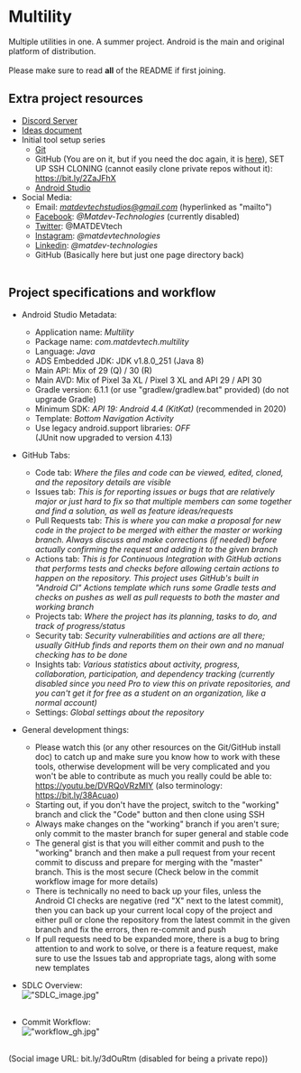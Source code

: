 # Multility
Multiple utilities in one. A summer project. Android is the main and original platform of distribution.</br></br>Please make sure to read **all** of the README if first joining.</br>

## Extra project resources
 - [Discord Server](https://discord.gg/nSKwHYR)
 - [Ideas document](https://docs.google.com/document/d/1ZJ-9lwCcr5kKQ4zTAPAAQd2noOBvZBnx5S1e-p9YDfU/edit?usp=sharing)
 - Initial tool setup series</br>
   - [Git](https://bit.ly/3fTqoXO)
   - GitHub (You are on it, but if you need the doc again, it is [here](https://docs.google.com/document/d/1jfR-Fynh5D13MhGe48SEheDDyGM_rwKsX_gsuu6Sck4/edit?usp=sharing)), SET UP SSH CLONING (cannot easily clone private repos without it): https://bit.ly/2ZaJFhX
   - [Android Studio](https://bit.ly/3i34ao6)
 - Social Media:</br>
   - Email: *matdevtechstudios@gmail.com* (hyperlinked as "mailto")
   - [Facebook](https://www.facebook.com/Matdev-Technologies-111656083937882): *@Matdev-Technologies* (currently disabled)
   - [Twitter](https://twitter.com/MATDEVtech): @MATDEVtech
   - [Instagram](https://www.instagram.com/matdevtechnologies/): *@matdevtechnologies*
   - [Linkedin](https://www.linkedin.com/in/matdev-technologies-9a08411aa/): *@matdev-technologies*
   - GitHub (Basically here but just one page directory back)</br></br>

## Project specifications and workflow
 - Android Studio Metadata:</br>
   - Application name: *Multility*
   - Package name: *com.matdevtech.multility*
   - Language: *Java*
   - ADS Embedded JDK: JDK v1.8.0_251 (Java 8)
   - Main API: Mix of 29 (Q) / 30 (R)
   - Main AVD: Mix of Pixel 3a XL / Pixel 3 XL and API 29 / API 30
   - Gradle version: 6.1.1 (or use "gradlew/gradlew.bat" provided) (do not upgrade Gradle)
   - Minimum SDK: *API 19: Android 4.4 (KitKat)* (recommended in 2020)
   - Template: *Bottom Navigation Activity*
   - Use legacy android.support libraries: *OFF*</br>
   (JUnit now upgraded to version 4.13)

 - GitHub Tabs:</br>
   - Code tab: *Where the files and code can be viewed, edited, cloned, and the repository details are visible*
   - Issues tab: *This is for reporting issues or bugs that are relatively major or just hard to fix so that multiple members can some together and find a solution, as well as feature ideas/requests*
   - Pull Requests tab: *This is where you can make a proposal for new code in the project to be merged with either the master or working branch. Always discuss and make corrections (if needed) before actually confirming the request and adding it to the given branch*
   - Actions tab: *This is for Continuous Integration with GitHub actions that performs tests and checks before allowing certain actions to happen on the repository. This project uses GitHub's built in "Android CI" Actions template which runs some Gradle tests and checks on pushes as well as pull requests to both the master and working branch*
   - Projects tab: *Where the project has its planning, tasks to do, and track of progress/status*
   - Security tab: *Security vulnerabilities and actions are all there; usually GitHub finds and reports them on their own and no manual checking has to be done*
   - Insights tab: *Various statistics about activity, progress, collaboration, participation, and dependency tracking (currently disabled since you need Pro to view this on private repositories, and you can't get it for free as a student on an organization, like a normal account)*
   - Settings: *Global settings about the repository*
 
 - General development things:</br>
   - Please watch this (or any other resources on the Git/GitHub install doc) to catch up and make sure you know how to work with these tools, otherwise development will be very complicated and you won't be able to contribute as much you really could be able to: https://youtu.be/DVRQoVRzMIY (also terminology: https://bit.ly/38Acuao)
   - Starting out, if you don't have the project, switch to the "working" branch and click the "Code" button and then clone using SSH
   - Always make changes on the "working" branch if you aren't sure; only commit to the master branch for super general and stable code
   - The general gist is that you will either commit and push to the "working" branch and then make a pull request from your recent commit to discuss and prepare for merging with the "master" branch. This is the most secure (Check below in the commit workflow image for more details)
   - There is technically no need to back up your files, unless the Android CI checks are negative (red "X" next to the latest commit), then you can back up your current local copy of the project and either pull or clone the repository from the latest commit in the given branch and fix the errors, then re-commit and push
   - If pull requests need to be expanded more, there is a bug to bring attention to and work to solve, or there is a feature request, make sure to use the Issues tab and appropriate tags, along with some new templates
   
 - SDLC Overview:</br>
 !["SDLC_image.jpg"](https://cdn.discordapp.com/attachments/342481673822404608/726630374561546270/SDLC-stages.png)</br></br>
 
 - Commit Workflow:</br>
 !["workflow_gh.jpg"](https://cdn.discordapp.com/attachments/342481673822404608/726630332136423434/github_commit_flow.png)</br></br>
 
 (Social image URL: bit.ly/3dOuRtm (disabled for being a private repo))
